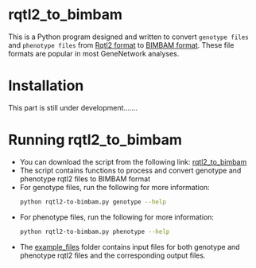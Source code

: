 # rqtl2_to_bimbam 

This is a Python program designed and written to convert `genotype files` and `phenotype files` from [Rqtl2 format](https://kbroman.org/qtl2/assets/vignettes/input_files.html) to [BIMBAM format](https://github.com/genetics-statistics/GEMMA/blob/master/doc/manual.pdf). These file formats are popular in most GeneNetwork analyses. 

# Installation 
This part is still under development.......
  
# Running rqtl2_to_bimbam 
- You can download the script from the following link: [rqtl2_to_bimbam](https://github.com/fetche-lab/rqtl2_to_bimbam/blob/main/rqtl2_to_bimbam1/rqtl2_to_bimbam/rqtl2-to-bimbam.py)
- The script contains functions to process and convert genotype and phenotype rqtl2 files to BIMBAM format
- For genotype files, run the following for more information:
  ```bash
  python rqtl2-to-bimbam.py genotype --help
  ```
- For phenotype files, run the following for more information:
  ```bash
  python rqtl2-to-bimbam.py phenotype --help
  ```
- The [example_files](https://github.com/fetche-lab/rqtl2_to_bimbam/tree/main/example_files) folder contains input files for both genotype and phenotype rqtl2 files and the corresponding output files. 
